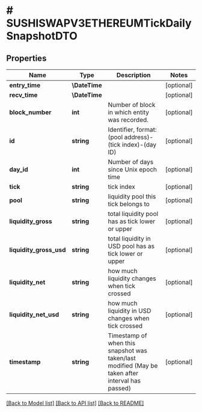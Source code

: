 # # SUSHISWAPV3ETHEREUMTickDailySnapshotDTO

## Properties

Name | Type | Description | Notes
------------ | ------------- | ------------- | -------------
**entry_time** | **\DateTime** |  | [optional]
**recv_time** | **\DateTime** |  | [optional]
**block_number** | **int** | Number of block in which entity was recorded. | [optional]
**id** | **string** | Identifier, format: (pool address)-(tick index)-(day ID) | [optional]
**day_id** | **int** | Number of days since Unix epoch time | [optional]
**tick** | **string** | tick index | [optional]
**pool** | **string** | liquidity pool this tick belongs to | [optional]
**liquidity_gross** | **string** | total liquidity pool has as tick lower or upper | [optional]
**liquidity_gross_usd** | **string** | total liquidity in USD pool has as tick lower or upper | [optional]
**liquidity_net** | **string** | how much liquidity changes when tick crossed | [optional]
**liquidity_net_usd** | **string** | how much liquidity in USD changes when tick crossed | [optional]
**timestamp** | **string** | Timestamp of when this snapshot was taken/last modified (May be taken after interval has passed) | [optional]

[[Back to Model list]](../../README.md#models) [[Back to API list]](../../README.md#endpoints) [[Back to README]](../../README.md)
